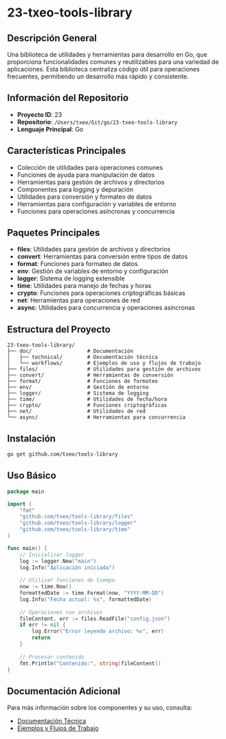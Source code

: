 # 23-txeo-tools-library

## Descripción General
Una biblioteca de utilidades y herramientas para desarrollo en Go, que proporciona funcionalidades comunes y reutilizables para una variedad de aplicaciones. Esta biblioteca centraliza código útil para operaciones frecuentes, permitiendo un desarrollo más rápido y consistente.

## Información del Repositorio
- **Proyecto ID**: 23
- **Repositorio**: `/Users/txeo/Git/go/23-txeo-tools-library`
- **Lenguaje Principal**: Go

## Características Principales
- Colección de utilidades para operaciones comunes
- Funciones de ayuda para manipulación de datos
- Herramientas para gestión de archivos y directorios
- Componentes para logging y depuración
- Utilidades para conversión y formateo de datos
- Herramientas para configuración y variables de entorno
- Funciones para operaciones asíncronas y concurrencia

## Paquetes Principales
- **files**: Utilidades para gestión de archivos y directorios
- **convert**: Herramientas para conversión entre tipos de datos
- **format**: Funciones para formateo de datos
- **env**: Gestión de variables de entorno y configuración
- **logger**: Sistema de logging extensible
- **time**: Utilidades para manejo de fechas y horas
- **crypto**: Funciones para operaciones criptográficas básicas
- **net**: Herramientas para operaciones de red
- **async**: Utilidades para concurrencia y operaciones asíncronas

## Estructura del Proyecto
```
23-txeo-tools-library/
├── doc/                  # Documentación
│   ├── technical/        # Documentación técnica
│   └── workflows/        # Ejemplos de uso y flujos de trabajo
├── files/                # Utilidades para gestión de archivos
├── convert/              # Herramientas de conversión
├── format/               # Funciones de formateo
├── env/                  # Gestión de entorno
├── logger/               # Sistema de logging
├── time/                 # Utilidades de fecha/hora
├── crypto/               # Funciones criptográficas
├── net/                  # Utilidades de red
└── async/                # Herramientas para concurrencia
```

## Instalación
```bash
go get github.com/txeo/tools-library
```

## Uso Básico
```go
package main

import (
    "fmt"
    "github.com/txeo/tools-library/files"
    "github.com/txeo/tools-library/logger"
    "github.com/txeo/tools-library/time"
)

func main() {
    // Inicializar logger
    log := logger.New("main")
    log.Info("Aplicación iniciada")
    
    // Utilizar funciones de tiempo
    now := time.Now()
    formattedDate := time.Format(now, "YYYY-MM-DD")
    log.Info("Fecha actual: %s", formattedDate)
    
    // Operaciones con archivos
    fileContent, err := files.ReadFile("config.json")
    if err != nil {
        log.Error("Error leyendo archivo: %v", err)
        return
    }
    
    // Procesar contenido
    fmt.Println("Contenido:", string(fileContent))
}
```

## Documentación Adicional
Para más información sobre los componentes y su uso, consulta:
- [Documentación Técnica](doc/technical/README.md)
- [Ejemplos y Flujos de Trabajo](doc/workflows/README.md)